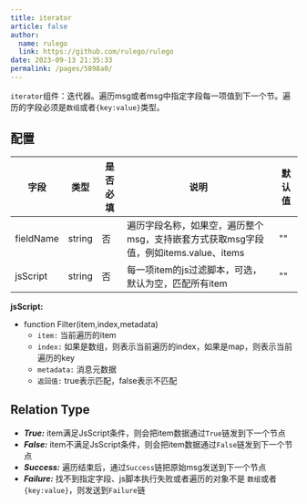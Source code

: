 ```yaml
---
title: iterator
article: false
author: 
  name: rulego
  link: https://github.com/rulego/rulego
date: 2023-09-13 21:35:33
permalink: /pages/5898a0/
---
```


`iterator`组件：迭代器。遍历msg或者msg中指定字段每一项值到下一个节。遍历的字段必须是`数组`或者`{key:value}`类型。<Badge text="弃用，使用for组件代替"/>

## 配置

| 字段        | 类型     | 是否必填 | 说明                                                    | 默认值 |
|-----------|--------|------|-------------------------------------------------------|-----|
| fieldName | string | 否    | 遍历字段名称，如果空，遍历整个msg，支持嵌套方式获取msg字段值，例如items.value、items | ""  |
| jsScript  | string | 否    | 每一项item的js过滤脚本，可选，默认为空，匹配所有item                       | ""  |

**jsScript:**

- function Filter(item,index,metadata) 
  - `item:` 当前遍历的item
  - `index:` 如果是数组，则表示当前遍历的index，如果是map，则表示当前遍历的key
  - `metadata:` 消息元数据
  - `返回值:` true表示匹配，false表示不匹配

## Relation Type

- ***True:*** item满足JsScript条件，则会把item数据通过`True`链发到下一个节点
- ***False:*** item不满足JsScript条件，则会把item数据通过`False`链发到下一个节点
- ***Success:*** 遍历结束后，通过`Success`链把原始msg发送到下一个节点
- ***Failure:*** 找不到指定字段、js脚本执行失败或者遍历的对象不是 `数组`或者`{key:value}`，则发送到`Failure`链
